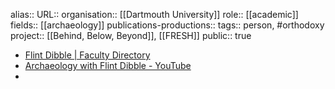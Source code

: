 alias::
URL::
organisation:: [[Dartmouth University]] 
role:: [[academic]] 
fields:: [[archaeology]] 
publications-productions:: 
tags:: person, #orthodoxy 
project:: [[Behind, Below, Beyond]], [[FRESH]] 
public:: true
- [Flint Dibble | Faculty Directory](https://faculty-directory.dartmouth.edu/flint-dibble)
- [Archaeology with Flint Dibble - YouTube](https://www.youtube.com/c/flintdibble)
-